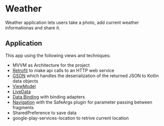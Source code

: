 # Weather

Weather application lets users take a photo, add current weather informationas and share it.

## Application

This app using the following views and techniques:

* MVVM as Architecture for the project
* [Retrofit](https://square.github.io/retrofit/) to make api calls to an HTTP web service
* [GSON](https://github.com/google/gson) which handles the deserialization of the returned JSON to Kotlin data objects
* [ViewModel](https://developer.android.com/topic/libraries/architecture/viewmodel)
* [LiveData](https://developer.android.com/topic/libraries/architecture/livedata)
* [Data Binding](https://developer.android.com/topic/libraries/data-binding/) with binding adapters
* [Navigation](https://developer.android.com/topic/libraries/architecture/navigation/) with the SafeArgs plugin for parameter passing between fragments
* SharedPreference to save data
* google-play-services-location to retrive current location
